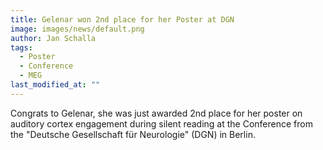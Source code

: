 ```yaml
---
title: Gelenar won 2nd place for her Poster at DGN
image: images/news/default.png
author: Jan Schalla
tags: 
  - Poster
  - Conference
  - MEG
last_modified_at: ""
---
```


<!-- excerpt start -->
Congrats to Gelenar, she was just awarded 2nd place for her poster on auditory cortex engagement during silent reading at the Conference from the "Deutsche Gesellschaft für Neurologie" (DGN) in Berlin.
<!-- excerpt end -->


